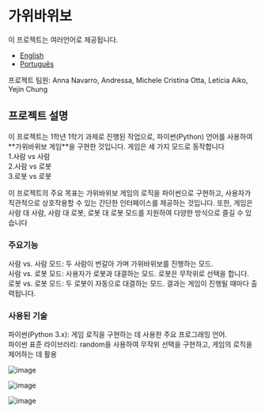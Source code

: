 # 가위바위보
이 프로젝트는 여러언어로 제공됩니다.
- [English](README.md)
- [Português](README.pt.md)

프로젝트 팀원: Anna Navarro, Andressa, Michele Cristina Otta, Letícia Aiko, Yejin Chung

<h2>프로젝트 설명</h2>
이 프로젝트는 1학년 1학기 과제로 진행된 작업으로, 파이썬(Python) 언어를 사용하여 **가위바위보 게임**을 구현한 것입니다. 게임은 세 가지 모드로 동작합니다<br>



<div>
  1.사람 vs 사람<br>
  2.사람 vs 로봇<br>
  3.로봇 vs 로봇
</div>

이 프로젝트의 주요 목표는 가위바위보 게임의 로직을 파이썬으로 구현하고, 사용자가 직관적으로 상호작용할 수 있는 간단한 인터페이스를 제공하는 것입니다. 또한, 게임은 사람 대 사람, 사람 대 로봇, 로봇 대 로봇 모드를 지원하여 다양한 방식으로 즐길 수 있습니다

<h3>주요기능</h3>

<div>
  사람 vs. 사람 모드: 두 사람이 번갈아 가며 가위바위보를 진행하는 모드.<br>
  사람 vs. 로봇 모드: 사용자가 로봇과 대결하는 모드. 로봇은 무작위로 선택을 합니다.<br>
  로봇 vs. 로봇 모드: 두 로봇이 자동으로 대결하는 모드. 결과는 게임이 진행될 때마다 출력됩니다.
</div>

<h3>사용된 기술</h3>
<div>
  파이썬(Python 3.x): 게임 로직을 구현하는 데 사용한 주요 프로그래밍 언어.<br>
  파이썬 표준 라이브러리: random을 사용하여 무작위 선택을 구현하고, 게임의 로직을 제어하는 데 활용
</div>

![image](https://github.com/user-attachments/assets/209b73af-288f-4d77-b24e-767bd0d20649)


![image](https://github.com/user-attachments/assets/62af4052-70fc-4917-9cbb-a4fad66a161b)

![image](https://github.com/user-attachments/assets/6e1a39a9-3fd4-4801-9a91-fe2e0a206d2e)

